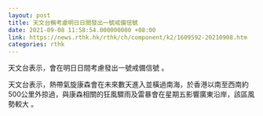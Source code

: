 ```yaml
---
layout: post
title: 天文台稱考慮明日日間發出一號戒備信號
date: 2021-09-08 11:58:54.000000000 +08:00
link: https://news.rthk.hk/rthk/ch/component/k2/1609592-20210908.htm
categories: rthk
---
```


天文台表示，會在明日日間考慮發出一號戒備信號 。

天文台表示，熱帶氣旋康森會在未來數天進入並橫過南海，於香港以南至西南約500公里外掠過，與康森相關的狂風驟雨及雷暴會在星期五影響廣東沿岸，該區風勢較大 。
